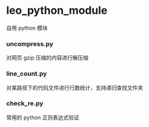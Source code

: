 leo_python_module
=================

自用 python 模块

### uncompress.py
对网页 gzip 压缩的内容进行解压缩

### line_count.py
对某路径下的代码文件进行行数统计，支持递归查找文件夹

### check_re.py
常用的 python 正则表达式验证
